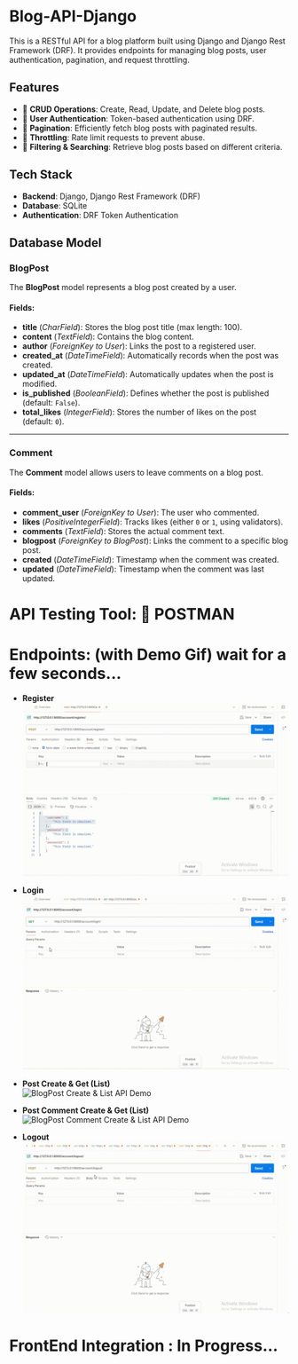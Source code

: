 # Blog-API-Django
This is a RESTful API for a blog platform built using Django and Django Rest Framework (DRF). 
It provides endpoints for managing blog posts, user authentication, pagination, and request throttling.

## Features
- 🔹 **CRUD Operations**: Create, Read, Update, and Delete blog posts.
- 🔹 **User Authentication**: Token-based authentication using DRF.
- 🔹 **Pagination**: Efficiently fetch blog posts with paginated results.
- 🔹 **Throttling**: Rate limit requests to prevent abuse.
- 🔹 **Filtering & Searching**: Retrieve blog posts based on different criteria.

## Tech Stack
- **Backend**: Django, Django Rest Framework (DRF)
- **Database**: SQLite 
- **Authentication**: DRF Token Authentication 

## Database Model

### BlogPost  
The **BlogPost** model represents a blog post created by a user.

#### Fields:  
- **title** (*CharField*): Stores the blog post title (max length: 100).  
- **content** (*TextField*): Contains the blog content.  
- **author** (*ForeignKey to User*): Links the post to a registered user.  
- **created_at** (*DateTimeField*): Automatically records when the post was created.  
- **updated_at** (*DateTimeField*): Automatically updates when the post is modified.  
- **is_published** (*BooleanField*): Defines whether the post is published (default: `False`).  
- **total_likes** (*IntegerField*): Stores the number of likes on the post (default: `0`).  

---

### Comment  
The **Comment** model allows users to leave comments on a blog post.

#### Fields:  
- **comment_user** (*ForeignKey to User*): The user who commented.  
- **likes** (*PositiveIntegerField*): Tracks likes (either `0` or `1`, using validators).  
- **comments** (*TextField*): Stores the actual comment text.  
- **blogpost** (*ForeignKey to BlogPost*): Links the comment to a specific blog post.  
- **created** (*DateTimeField*): Timestamp when the comment was created.  
- **updated** (*DateTimeField*): Timestamp when the comment was last updated.  


# API Testing Tool: 🔬 POSTMAN 

# Endpoints: (with Demo Gif) wait for a few seconds...

- **Register**  
  ![Register API Demo](https://github.com/Ananthakrishnan12/Blog-API-Django/blob/main/demo/Blog-API-registeration.gif?raw=true)  

- **Login**  
  ![Login API Demo](https://github.com/Ananthakrishnan12/Blog-API-Django/blob/main/demo/Blog-API-login.gif?raw=true)  

- **Post Create & Get (List)**  
  ![BlogPost Create & List API Demo](https://github.com/Ananthakrishnan12/Blog-API-Django/blob/main/demo/Blog-API-Post-Create-_-List-.gif?raw=true)  

- **Post Comment Create & Get (List)**  
  ![BlogPost Comment Create & List API Demo](https://github.com/Ananthakrishnan12/Blog-API-Django/blob/main/demo/Blog-API-Post-Comment-Create-_-List-.gif?raw=true)  

- **Logout**  
  ![Logout API Demo](https://github.com/Ananthakrishnan12/Blog-API-Django/blob/main/demo/Blog-API-logout.gif?raw=true)  



# FrontEnd Integration : In Progress...

